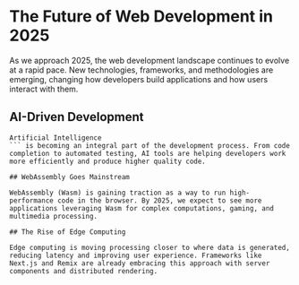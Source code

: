 # The Future of Web Development in 2025

As we approach 2025, the web development landscape continues to evolve at a rapid pace. New technologies, frameworks, and methodologies are emerging, changing how developers build applications and how users interact with them.

## AI-Driven Development

```
Artificial Intelligence
``` is becoming an integral part of the development process. From code completion to automated testing, AI tools are helping developers work more efficiently and produce higher quality code.

## WebAssembly Goes Mainstream

WebAssembly (Wasm) is gaining traction as a way to run high-performance code in the browser. By 2025, we expect to see more applications leveraging Wasm for complex computations, gaming, and multimedia processing.

## The Rise of Edge Computing

Edge computing is moving processing closer to where data is generated, reducing latency and improving user experience. Frameworks like Next.js and Remix are already embracing this approach with server components and distributed rendering.